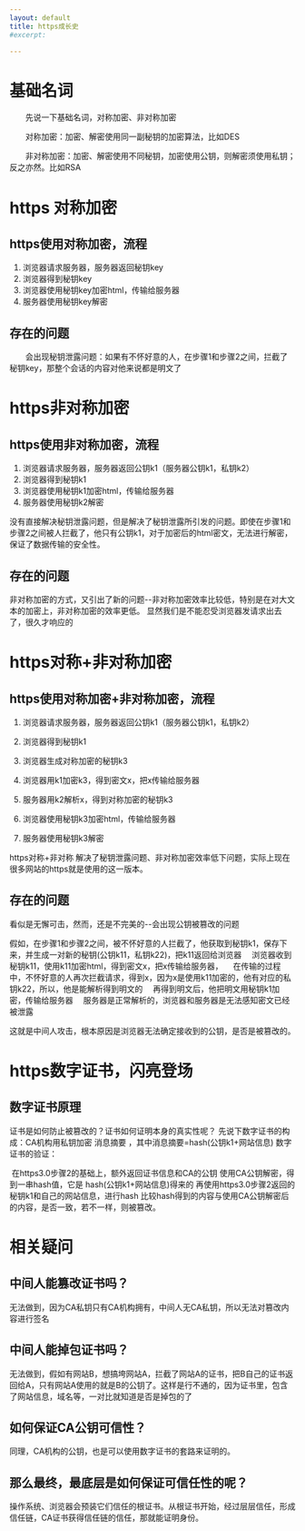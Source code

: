 ```yaml
---
layout: default
title: https成长史
#excerpt: 

---
```


# 基础名词

　　先说一下基础名词，对称加密、非对称加密

　　对称加密：加密、解密使用同一副秘钥的加密算法，比如DES

　　非对称加密：加密、解密使用不同秘钥，加密使用公钥，则解密须使用私钥；反之亦然。比如RSA

# https 对称加密

## https使用对称加密，流程

1. 浏览器请求服务器，服务器返回秘钥key 
2. 浏览器得到秘钥key
3. 浏览器使用秘钥key加密html，传输给服务器
4. 服务器使用秘钥key解密

## 存在的问题

　　会出现秘钥泄露问题：如果有不怀好意的人，在步骤1和步骤2之间，拦截了秘钥key，那整个会话的内容对他来说都是明文了

# https非对称加密

## https使用非对称加密，流程

1. 浏览器请求服务器，服务器返回公钥k1（服务器公钥k1，私钥k2）
2. 浏览器得到秘钥k1
3. 浏览器使用秘钥k1加密html，传输给服务器
4. 服务器使用秘钥k2解密

没有直接解决秘钥泄露问题，但是解决了秘钥泄露所引发的问题。即使在步骤1和步骤2之间被人拦截了，他只有公钥k1，对于加密后的html密文，无法进行解密，保证了数据传输的安全性。

## 存在的问题

非对称加密的方式，又引出了新的问题--非对称加密效率比较低，特别是在对大文本的加密上，非对称加密的效率更低。
显然我们是不能忍受浏览器发请求出去了，很久才响应的



# https对称+非对称加密

## https使用对称加密+非对称加密，流程

1. 浏览器请求服务器，服务器返回公钥k1（服务器公钥k1，私钥k2）

2. 浏览器得到秘钥k1

   

3. 浏览器生成对称加密的秘钥k3

4. 浏览器用k1加密k3，得到密文x，把x传输给服务器

5. 服务器用k2解析x，得到对称加密的秘钥k3


6. 浏览器使用秘钥k3加密html，传输给服务器
7. 服务器使用秘钥k3解密

https对称+非对称 解决了秘钥泄露问题、非对称加密效率低下问题，实际上现在很多网站的https就是使用的这一版本。

## 存在的问题

看似是无懈可击，然而，还是不完美的--会出现公钥被篡改的问题

假如，在步骤1和步骤2之间，被不怀好意的人拦截了，他获取到秘钥k1，保存下来，并生成一对新的秘钥(公钥k11，私钥k22)，把k11返回给浏览器
　浏览器收到秘钥k11，使用k11加密html，得到密文x，把x传输给服务器，
　在传输的过程中，不怀好意的人再次拦截请求，得到x，因为x是使用k11加密的，他有对应的私钥k22，所以，他是能解析得到明文的
　再得到明文后，他把明文用秘钥k1加密，传输给服务器
　服务器是正常解析的，浏览器和服务器是无法感知密文已经被泄露

这就是中间人攻击，根本原因是浏览器无法确定接收到的公钥，是否是被篡改的。



# https数字证书，闪亮登场 

## 数字证书原理
  证书是如何防止被篡改的？证书如何证明本身的真实性呢？
  先说下数字证书的构成：CA机构用私钥加密 消息摘要 ，其中消息摘要=hash(公钥k1+网站信息)
  数字证书的验证：

​    在https3.0步骤2的基础上，额外返回证书信息和CA的公钥
​    使用CA公钥解密，得到一串hash值，它是 hash(公钥k1+网站信息)得来的
​    再使用https3.0步骤2返回的秘钥k1和自己的网站信息，进行hash
 比较hash得到的内容与使用CA公钥解密后的内容，是否一致，若不一样，则被篡改。 





# 相关疑问

## 中间人能篡改证书吗？
无法做到，因为CA私钥只有CA机构拥有，中间人无CA私钥，所以无法对篡改内容进行签名

## 中间人能掉包证书吗？
无法做到，假如有网站B，想搞垮网站A，拦截了网站A的证书，把B自己的证书返回给A，只有网站A使用的就是B的公钥了。这样是行不通的，因为证书里，包含了网站信息，域名等，一对比就知道是否是掉包的了

## 如何保证CA公钥可信性？
同理，CA机构的公钥，也是可以使用数字证书的套路来证明的。

## 那么最终，最底层是如何保证可信任性的呢？
操作系统、浏览器会预装它们信任的根证书。从根证书开始，经过层层信任，形成信任链，CA证书获得信任链的信任，那就能证明身份。